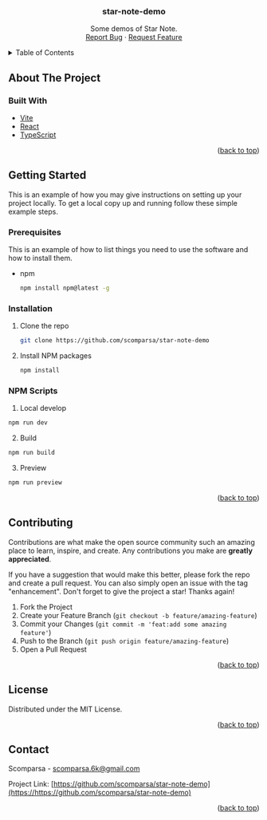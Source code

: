 <a name="readme-top"></a>

<!-- PROJECT LOGO -->
<br />
<div align="center">
  <h3 align="center">star-note-demo</h3>
  <p align="center">
    Some demos of Star Note.
    <br />
    <a href="https://github.com/scomparsa/star-note-demo/issues">Report Bug</a>
    ·
    <a href="https://github.com/scomparsa/star-note-demo/issues">Request Feature</a>
  </p>
</div>

<!-- TABLE OF CONTENTS -->
<details>
  <summary>Table of Contents</summary>
  <ol>
    <li>
      <a href="#about-the-project">About The Project</a>
      <ul>
        <li><a href="#built-with">Built With</a></li>
      </ul>
    </li>
    <li>
      <a href="#getting-started">Getting Started</a>
      <ul>
        <li><a href="#prerequisites">Prerequisites</a></li>
        <li><a href="#installation">Installation</a></li>
        <li><a href="#npm-scripts">NPM Scripts</a></li>
      </ul>
    </li>
    <li><a href="#contributing">Contributing</a></li>
    <li><a href="#license">License</a></li>
    <li><a href="#contact">Contact</a></li>
  </ol>
</details>

<!-- ABOUT THE PROJECT -->

## About The Project

### Built With

- [Vite](https://vitejs.dev)
- [React](https://reactjs.org)
- [TypeScript](https://www.typescriptlang.org)

<p align="right">(<a href="#readme-top">back to top</a>)</p>

<!-- GETTING STARTED -->

## Getting Started

This is an example of how you may give instructions on setting up your project locally.
To get a local copy up and running follow these simple example steps.

### Prerequisites

This is an example of how to list things you need to use the software and how to install them.

- npm
  ```sh
  npm install npm@latest -g
  ```

### Installation

1. Clone the repo
   ```sh
   git clone https://github.com/scomparsa/star-note-demo
   ```
2. Install NPM packages
   ```sh
   npm install
   ```

### NPM Scripts

1. Local develop

```sh
npm run dev
```

2. Build

```sh
npm run build
```

3. Preview

```sh
npm run preview
```

<p align="right">(<a href="#readme-top">back to top</a>)</p>

<!-- CONTRIBUTING -->

## Contributing

Contributions are what make the open source community such an amazing place to learn, inspire, and create. Any contributions you make are **greatly appreciated**.

If you have a suggestion that would make this better, please fork the repo and create a pull request. You can also simply open an issue with the tag "enhancement".
Don't forget to give the project a star! Thanks again!

1. Fork the Project
2. Create your Feature Branch (`git checkout -b feature/amazing-feature`)
3. Commit your Changes (`git commit -m 'feat:add some amazing feature'`)
4. Push to the Branch (`git push origin feature/amazing-feature`)
5. Open a Pull Request

<p align="right">(<a href="#readme-top">back to top</a>)</p>

<!-- LICENSE -->

## License

Distributed under the MIT License.

<p align="right">(<a href="#readme-top">back to top</a>)</p>

<!-- CONTACT -->

## Contact

Scomparsa - scomparsa.6k@gmail.com

Project Link: [https://github.com/scomparsa/star-note-demo](https://https://github.com/scomparsa/star-note-demo)

<p align="right">(<a href="#readme-top">back to top</a>)</p>
